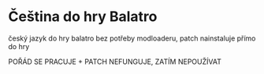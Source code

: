 # Čeština do hry Balatro

český jazyk do hry balatro bez potřeby modloaderu, patch nainstaluje přímo do hry

POŘÁD SE PRACUJE + PATCH NEFUNGUJE, ZATÍM NEPOUŽÍVAT
